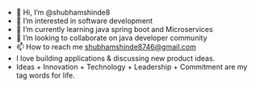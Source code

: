 - 👋 Hi, I’m @shubhamshinde8
- 👀 I’m interested in software development
- 🌱 I’m currently learning java spring boot and Microservices 
- 💞️ I’m looking to collaborate on java developer community
- 📫 How to reach me shubhamshinde8746@gmail.com
-  I love building applications & discussing new product ideas.
-  Ideas + Innovation + Technology + Leadership + Commitment are my tag words for life.

<!---
shubhamshinde8/shubhamshinde8 is a ✨ special ✨ repository because its `README.md` (this file) appears on your GitHub profile.
You can click the Preview link to take a look at your changes.
--->
